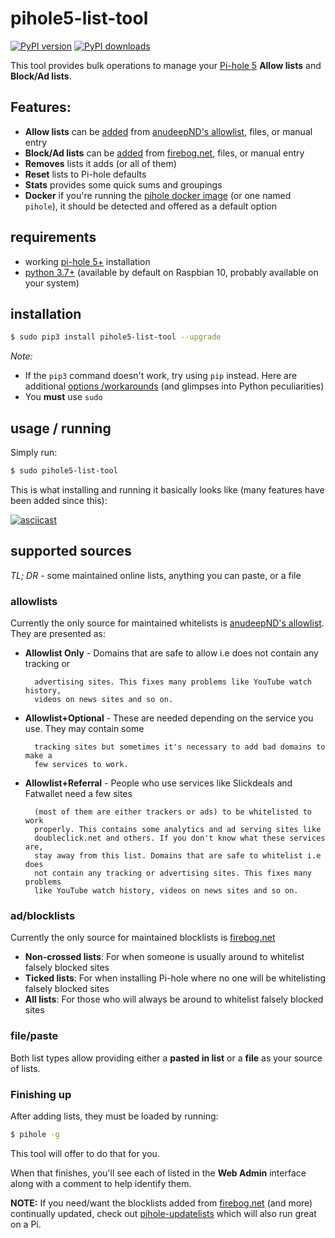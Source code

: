 # pihole5-list-tool

[![PyPI version](https://badge.fury.io/py/pihole5-list-tool.svg)](https://badge.fury.io/py/pihole5-list-tool)
[![PyPI downloads](https://img.shields.io/pypi/dm/pihole5-list-tool)](https://pypi.org/project/pihole5-list-tool/)

This tool provides bulk operations to manage your [Pi-hole 5](https://pi-hole.net/) **Allow lists** and **Block/Ad lists**.

## Features:

- **Allow lists** can be [added](#allowlists) from [anudeepND's allowlist](https://github.com/anudeepND/whitelist), files, or manual entry
- **Block/Ad lists** can be [added](#adblocklists) from [firebog.net](https://firebog.net/), files, or manual entry
- **Removes** lists it adds (or all of them)
- **Reset** lists to Pi-hole defaults
- **Stats** provides some quick sums and groupings
- **Docker** if you're running the [pihole docker image](https://hub.docker.com/r/pihole/pihole/) (or one named `pihole`), it should be detected
  and offered as a default option

## requirements

- working [pi-hole 5+](https://pi-hole.net) installation
- [python 3.7+](https://python.org/) (available by default on Raspbian 10, probably available on your system)

## installation

```bash
$ sudo pip3 install pihole5-list-tool --upgrade
```

_Note:_

- If the `pip3` command doesn't work, try using `pip` instead. Here are additional [options /workarounds](https://stackoverflow.com/questions/40832533/pip-or-pip3-to-install-packages-for-python-3) (and glimpses into Python peculiarities)
- You **must** use `sudo`

## usage / running

Simply run:

```bash
$ sudo pihole5-list-tool
```

This is what installing and running it basically looks like (many features have been added since this):

[![asciicast](https://asciinema.org/a/331296.svg)](https://asciinema.org/a/331296)

## supported sources

_TL; DR_ - some maintained online lists, anything you can paste, or a file

### allowlists

Currently the only source for maintained whitelists is [anudeepND's allowlist](https://github.com/anudeepND/whitelist). They are presented as:

- **Allowlist Only** - Domains that are safe to allow i.e does not contain any tracking or

        advertising sites. This fixes many problems like YouTube watch history,
        videos on news sites and so on.

- **Allowlist+Optional** - These are needed depending on the service you use. They may contain some

        tracking sites but sometimes it's necessary to add bad domains to make a
        few services to work.

- **Allowlist+Referral** - People who use services like Slickdeals and Fatwallet need a few sites

        (most of them are either trackers or ads) to be whitelisted to work
        properly. This contains some analytics and ad serving sites like
        doubleclick.net and others. If you don't know what these services are,
        stay away from this list. Domains that are safe to whitelist i.e does
        not contain any tracking or advertising sites. This fixes many problems
        like YouTube watch history, videos on news sites and so on.

### ad/blocklists

Currently the only source for maintained blocklists is [firebog.net](https://firebog.net/)

- **Non-crossed lists**: For when someone is usually around to whitelist falsely blocked sites
- **Ticked lists**: For when installing Pi-hole where no one will be whitelisting falsely blocked sites
- **All lists**: For those who will always be around to whitelist falsely blocked sites

### file/paste

Both list types allow providing either a **pasted in list** or a **file** as your source of lists.

### Finishing up

After adding lists, they must be loaded by running:

```bash
$ pihole -g
```

This tool will offer to do that for you.

When that finishes, you'll see each of listed in the **Web Admin** interface along with a comment to help identify them.

**NOTE:** If you need/want the blocklists added from [firebog.net](https://firebog.net/) (and more) continually updated, check out [pihole-updatelists](https://github.com/jacklul/pihole-updatelists) which will also run great on a Pi.
